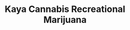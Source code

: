 ---
title: "Kaya Cannabis Recreational Marijuana"
url: /denver/kaya-cannabis-recreational-marijuana/
shop: Hanf
---